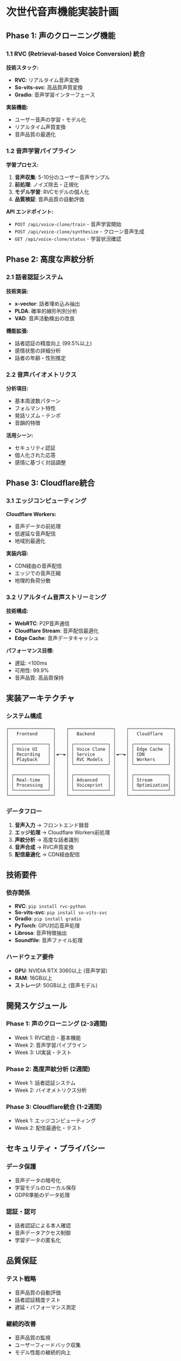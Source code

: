 # 次世代音声機能実装計画

## Phase 1: 声のクローニング機能

### 1.1 RVC (Retrieval-based Voice Conversion) 統合

**技術スタック:**
- **RVC**: リアルタイム音声変換
- **So-vits-svc**: 高品質声質変換
- **Gradio**: 音声学習インターフェース

**実装機能:**
- ユーザー音声の学習・モデル化
- リアルタイム声質変換
- 音声品質の最適化

### 1.2 音声学習パイプライン

**学習プロセス:**
1. **音声収集**: 5-10分のユーザー音声サンプル
2. **前処理**: ノイズ除去・正規化
3. **モデル学習**: RVCモデルの個人化
4. **品質検証**: 音声品質の自動評価

**API エンドポイント:**
- `POST /api/voice-clone/train` - 音声学習開始
- `POST /api/voice-clone/synthesize` - クローン音声生成
- `GET /api/voice-clone/status` - 学習状況確認

## Phase 2: 高度な声紋分析

### 2.1 話者認証システム

**技術実装:**
- **x-vector**: 話者埋め込み抽出
- **PLDA**: 確率的線形判別分析
- **VAD**: 音声活動検出の改良

**機能拡張:**
- 話者認証の精度向上 (99.5%以上)
- 感情状態の詳細分析
- 話者の年齢・性別推定

### 2.2 音声バイオメトリクス

**分析項目:**
- 基本周波数パターン
- フォルマント特性
- 発話リズム・テンポ
- 音韻的特徴

**活用シーン:**
- セキュリティ認証
- 個人化された応答
- 感情に基づく対話調整

## Phase 3: Cloudflare統合

### 3.1 エッジコンピューティング

**Cloudflare Workers:**
- 音声データの前処理
- 低遅延な音声配信
- 地域別最適化

**実装内容:**
- CDN経由の音声配信
- エッジでの音声圧縮
- 地理的負荷分散

### 3.2 リアルタイム音声ストリーミング

**技術構成:**
- **WebRTC**: P2P音声通信
- **Cloudflare Stream**: 音声配信最適化
- **Edge Cache**: 音声データキャッシュ

**パフォーマンス目標:**
- 遅延: <100ms
- 可用性: 99.9%
- 音声品質: 高品質保持

## 実装アーキテクチャ

### システム構成

```
┌─────────────────┐    ┌─────────────────┐    ┌─────────────────┐
│   Frontend      │    │   Backend       │    │   Cloudflare    │
│                 │    │                 │    │                 │
│ ┌─────────────┐ │    │ ┌─────────────┐ │    │ ┌─────────────┐ │
│ │ Voice UI    │ │    │ │ Voice Clone │ │    │ │ Edge Cache  │ │
│ │ Recording   │ │◄──►│ │ Service     │ │◄──►│ │ CDN         │ │
│ │ Playback    │ │    │ │ RVC Models  │ │    │ │ Workers     │ │
│ └─────────────┘ │    │ └─────────────┘ │    │ └─────────────┘ │
│                 │    │                 │    │                 │
│ ┌─────────────┐ │    │ ┌─────────────┐ │    │ ┌─────────────┐ │
│ │ Real-time   │ │    │ │ Advanced    │ │    │ │ Stream      │ │
│ │ Processing  │ │    │ │ Voiceprint  │ │    │ │ Optimization│ │
│ └─────────────┘ │    │ └─────────────┘ │    │ └─────────────┘ │
└─────────────────┘    └─────────────────┘    └─────────────────┘
```

### データフロー

1. **音声入力** → フロントエンド録音
2. **エッジ処理** → Cloudflare Workers前処理
3. **声紋分析** → 高度な話者識別
4. **音声合成** → RVC声質変換
5. **配信最適化** → CDN経由配信

## 技術要件

### 依存関係
- **RVC**: `pip install rvc-python`
- **So-vits-svc**: `pip install so-vits-svc`
- **Gradio**: `pip install gradio`
- **PyTorch**: GPU対応音声処理
- **Librosa**: 音声特徴抽出
- **Soundfile**: 音声ファイル処理

### ハードウェア要件
- **GPU**: NVIDIA RTX 3060以上 (音声学習)
- **RAM**: 16GB以上
- **ストレージ**: 50GB以上 (音声モデル)

## 開発スケジュール

### Phase 1: 声のクローニング (2-3週間)
- Week 1: RVC統合・基本機能
- Week 2: 音声学習パイプライン
- Week 3: UI実装・テスト

### Phase 2: 高度声紋分析 (2週間)
- Week 1: 話者認証システム
- Week 2: バイオメトリクス分析

### Phase 3: Cloudflare統合 (1-2週間)
- Week 1: エッジコンピューティング
- Week 2: 配信最適化・テスト

## セキュリティ・プライバシー

### データ保護
- 音声データの暗号化
- 学習モデルのローカル保存
- GDPR準拠のデータ処理

### 認証・認可
- 話者認証による本人確認
- 音声データアクセス制御
- 学習データの匿名化

## 品質保証

### テスト戦略
- 音声品質の自動評価
- 話者認証精度テスト
- 遅延・パフォーマンス測定

### 継続的改善
- 音声品質の監視
- ユーザーフィードバック収集
- モデル性能の継続的向上 
